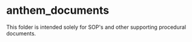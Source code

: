 # anthem_documents
This folder is intended solely for SOP's and other supporting procedural documents.
